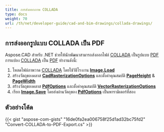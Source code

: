 ```yaml
---
title: การส่งออกภาพ COLLADA
type: docs
weight: 70
url: /th/net/developer-guide/cad-and-bim-drawings/collada-drawings/
---
```


## **การส่งออกรูปแบบ COLLADA เป็น PDF**

Aspose.CAD สำหรับ .NET ช่วยให้นักพัฒนาสามารถส่งออกไฟล์ [COLLADA](https://docs.fileformat.com/3d/dae/) เป็นรูปแบบ [PDF](https://docs.fileformat.com/pdf/) การแปลง [COLLADA](https://docs.fileformat.com/3d/dae/) เป็น [PDF](https://docs.fileformat.com/pdf/) ทำงานดังนี้:

1. โหลดไฟล์ภาพวาด [COLLADA](https://docs.fileformat.com/3d/dae/) โดยใช้วิธีโรงงาน [**Image.Load**](https://reference.aspose.com/cad/net/aspose.cad.image/load/methods/2) 
1. สร้างวัตถุของคลาส [**CadRasterizationOptions**](https://reference.aspose.com/cad/net/aspose.cad.imageoptions/cadrasterizationoptions) และตั้งค่าคุณสมบัติ [**PageHeight**](https://reference.aspose.com/cad/net/aspose.cad.imageoptions/vectorrasterizationoptions/properties/pageheight) & [**PageWidth**](https://reference.aspose.com/cad/net/aspose.cad.imageoptions/vectorrasterizationoptions/properties/pagewidth) 
1. สร้างวัตถุของคลาส [**PdfOptions**](https://reference.aspose.com/cad/net/aspose.cad.imageoptions/pdfoptions) และตั้งค่าคุณสมบัติ [**VectorRasterizationOptions**](https://reference.aspose.com/cad/net/aspose.cad.imageoptions/vectorrasterizationoptions) 
1. เรียก [**Image.Save**](https://reference.aspose.com/cad/net/aspose.cad/image/methods/save/index) โดยส่งผ่านวัตถุของ [**PdfOptions**](https://reference.aspose.com/cad/net/aspose.cad.imageoptions/pdfoptions) เป็นพารามิเตอร์ที่สอง

## ตัวอย่างโค้ด

{{< gist "aspose-com-gists" "16de0fa2ea006758f25d1ad32bc75fd2" "Convert-COLLADA-to-PDF-Export.cs" >}}
